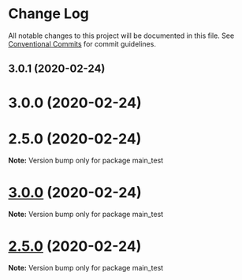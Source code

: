 # Change Log

All notable changes to this project will be documented in this file.
See [Conventional Commits](https://conventionalcommits.org) for commit guidelines.

## 3.0.1 (2020-02-24)



# 3.0.0 (2020-02-24)



# 2.5.0 (2020-02-24)

**Note:** Version bump only for package main_test





# [3.0.0](https://github.com/KNedelec/ltest/compare/v2.5.0...v3.0.0) (2020-02-24)

**Note:** Version bump only for package main_test





# [2.5.0](https://github.com/KNedelec/ltest/compare/v2.0.0...v2.5.0) (2020-02-24)

**Note:** Version bump only for package main_test

